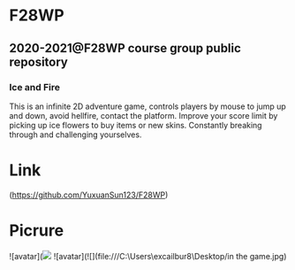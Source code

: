 # F28WP
## 2020-2021@F28WP course group public repository
### Ice and Fire
This is an infinite 2D adventure game, controls players by mouse to jump up and down, avoid hellfire, contact the platform.
Improve your score limit by picking up ice flowers to buy items or new skins.
Constantly breaking through and challenging yourselves.

# Link
(https://github.com/YuxuanSun123/F28WP)

# Picrure
![avatar](![](file:///C:\Users\excailbur8\Desktop/open.jpg)
![avatar](![](file:///C:\Users\excailbur8\Desktop/in the game.jpg)


